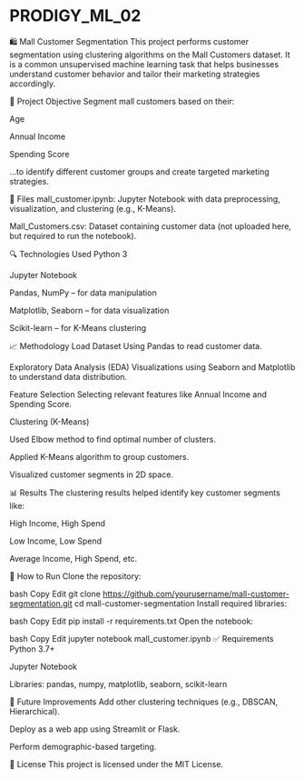 # PRODIGY_ML_02
🛍️ Mall Customer Segmentation
This project performs customer segmentation using clustering algorithms on the Mall Customers dataset. It is a common unsupervised machine learning task that helps businesses understand customer behavior and tailor their marketing strategies accordingly.

📌 Project Objective
Segment mall customers based on their:

Age

Annual Income

Spending Score

...to identify different customer groups and create targeted marketing strategies.

📂 Files
mall_customer.ipynb: Jupyter Notebook with data preprocessing, visualization, and clustering (e.g., K-Means).

Mall_Customers.csv: Dataset containing customer data (not uploaded here, but required to run the notebook).

🔍 Technologies Used
Python 3

Jupyter Notebook

Pandas, NumPy – for data manipulation

Matplotlib, Seaborn – for data visualization

Scikit-learn – for K-Means clustering

📈 Methodology
Load Dataset
Using Pandas to read customer data.

Exploratory Data Analysis (EDA)
Visualizations using Seaborn and Matplotlib to understand data distribution.

Feature Selection
Selecting relevant features like Annual Income and Spending Score.

Clustering (K-Means)

Used Elbow method to find optimal number of clusters.

Applied K-Means algorithm to group customers.

Visualized customer segments in 2D space.

📊 Results
The clustering results helped identify key customer segments like:

High Income, High Spend

Low Income, Low Spend

Average Income, High Spend, etc.

🚀 How to Run
Clone the repository:

bash
Copy
Edit
git clone https://github.com/yourusername/mall-customer-segmentation.git
cd mall-customer-segmentation
Install required libraries:

bash
Copy
Edit
pip install -r requirements.txt
Open the notebook:

bash
Copy
Edit
jupyter notebook mall_customer.ipynb
✅ Requirements
Python 3.7+

Jupyter Notebook

Libraries: pandas, numpy, matplotlib, seaborn, scikit-learn

📌 Future Improvements
Add other clustering techniques (e.g., DBSCAN, Hierarchical).

Deploy as a web app using Streamlit or Flask.

Perform demographic-based targeting.

📄 License
This project is licensed under the MIT License.
